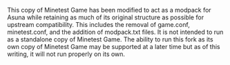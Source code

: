 This copy of Minetest Game has been modified to act as a modpack for Asuna while
retaining as much of its original structure as possible for upstream
compatibility. This includes the removal of game.conf, minetest.conf, and the
addition of modpack.txt files. It is not intended to run as a standalone copy of
Minetest Game. The ability to run this fork as its own copy of Minetest Game may
be supported at a later time but as of this writing, it will not run properly on
its own.